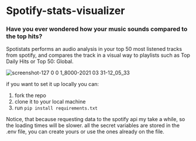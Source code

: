# Spotify-stats-visualizer

### Have you ever wondered how your music sounds compared to the top hits?

Spotistats performs an audio analysis in your top 50 most listened tracks from spotify, and compares the track in a visual way to playlists such as Top Daily Hits or Top 50: Global.

![screenshot-127 0 0 1_8000-2021 03 31-12_05_33](https://user-images.githubusercontent.com/66631988/113166760-7635b100-9219-11eb-9e62-6b46163d014d.png)

if you want to set it up locally you can:

1. fork the repo
2. clone it to your local machine
3. run `pip install requirements.txt`

Notice, that because requesting data to the spotify api my take a while, so the loading times will be slower.
all the secret variables are stored in the .env file, you can create yours or use the ones already on the file.
